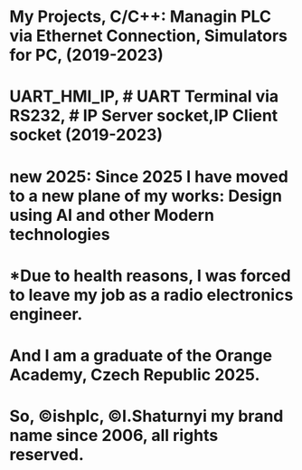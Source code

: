 # My Projects, C/C++: Managin PLC via Ethernet Connection, Simulators for PC, (2019-2023)
# UART_HMI_IP, # UART Terminal via RS232, # IP Server socket,IP Client socket (2019-2023)
# new 2025: Since 2025 I have moved to a new plane of my works: Design using AI and other Modern technologies
# *Due to health reasons, I was forced to leave my job as a radio electronics engineer.
# And I am a graduate of the Orange Academy, Czech Republic 2025.
# So, ©ishplc, ©I.Shaturnyi my brand name since 2006, all rights reserved.

